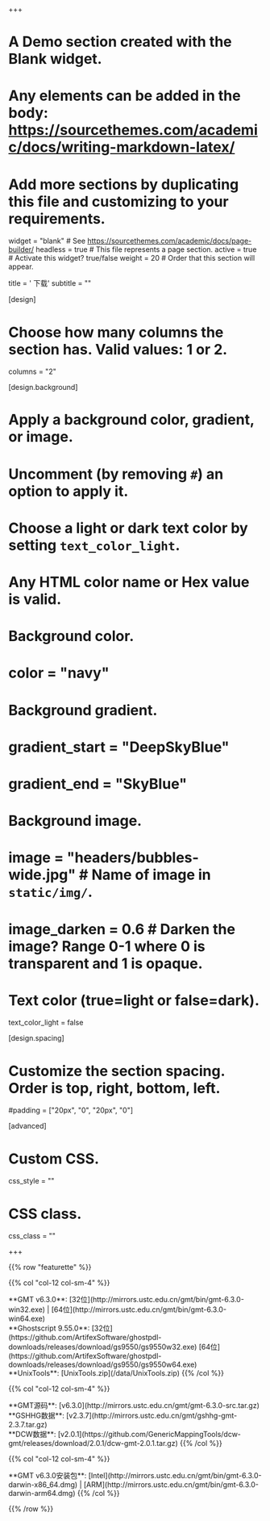 +++
# A Demo section created with the Blank widget.
# Any elements can be added in the body: https://sourcethemes.com/academic/docs/writing-markdown-latex/
# Add more sections by duplicating this file and customizing to your requirements.

widget = "blank"  # See https://sourcethemes.com/academic/docs/page-builder/
headless = true  # This file represents a page section.
active = true  # Activate this widget? true/false
weight = 20  # Order that this section will appear.

title = '<i class="fas fa-download"></i> 下载'
subtitle = ""

[design]
  # Choose how many columns the section has. Valid values: 1 or 2.
  columns = "2"

[design.background]
  # Apply a background color, gradient, or image.
  #   Uncomment (by removing `#`) an option to apply it.
  #   Choose a light or dark text color by setting `text_color_light`.
  #   Any HTML color name or Hex value is valid.

  # Background color.
  # color = "navy"

  # Background gradient.
  # gradient_start = "DeepSkyBlue"
  # gradient_end = "SkyBlue"

  # Background image.
  # image = "headers/bubbles-wide.jpg"  # Name of image in `static/img/`.
  # image_darken = 0.6  # Darken the image? Range 0-1 where 0 is transparent and 1 is opaque.

  # Text color (true=light or false=dark).
  text_color_light = false

[design.spacing]
  # Customize the section spacing. Order is top, right, bottom, left.
  #padding = ["20px", "0", "20px", "0"]

[advanced]
 # Custom CSS.
 css_style = ""

 # CSS class.
 css_class = ""

+++

{{% row "featurette" %}}

{{% col "col-12 col-sm-4" %}}

<div class="featurette-icon"><i class="fab fa-windows"></i></div>
**GMT v6.3.0**:
[32位](http://mirrors.ustc.edu.cn/gmt/bin/gmt-6.3.0-win32.exe) |
[64位](http://mirrors.ustc.edu.cn/gmt/bin/gmt-6.3.0-win64.exe)
</br>
**Ghostscript 9.55.0**:
[32位](https://github.com/ArtifexSoftware/ghostpdl-downloads/releases/download/gs9550/gs9550w32.exe)
[64位](https://github.com/ArtifexSoftware/ghostpdl-downloads/releases/download/gs9550/gs9550w64.exe)
</br>
**UnixTools**:
[UnixTools.zip](/data/UnixTools.zip)
{{% /col %}}

{{% col "col-12 col-sm-4" %}}
<div class="featurette-icon"><i class="fab fa-linux"></i></div>
**GMT源码**:
[v6.3.0](http://mirrors.ustc.edu.cn/gmt/gmt-6.3.0-src.tar.gz)
<br>
**GSHHG数据**:
[v2.3.7](http://mirrors.ustc.edu.cn/gmt/gshhg-gmt-2.3.7.tar.gz)
<br>
**DCW数据**:
[v2.0.1](https://github.com/GenericMappingTools/dcw-gmt/releases/download/2.0.1/dcw-gmt-2.0.1.tar.gz)
{{% /col %}}

{{% col "col-12 col-sm-4" %}}
<div class="featurette-icon"><i class="fab fa-apple"></i></div>
**GMT v6.3.0安装包**:
[Intel](http://mirrors.ustc.edu.cn/gmt/bin/gmt-6.3.0-darwin-x86_64.dmg) |
[ARM](http://mirrors.ustc.edu.cn/gmt/bin/gmt-6.3.0-darwin-arm64.dmg)
{{% /col %}}

{{% /row %}}
